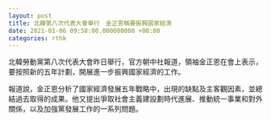 ```yaml
---
layout: post
title: 北韓第八次代表大會舉行　金正恩稱要振興國家經濟
date: 2021-01-06 09:58:00.000000000 +08:00
categories: rthk
---
```


北韓勞動黨第八次代表大會昨日舉行，官方朝中社報道，領袖金正恩在會上表示，要按照新的五年計劃，開展進一步振興國家經濟的工作。

報道說，金正恩分析了國家經濟發展五年戰略中，出現的缺點及主客觀因素，並總結過去取得的成果。他又提出爭取社會主義建設劃時代進展、推動統一事業和對外關係，以及加強黨發展工作的一系列問題。
